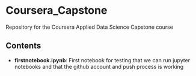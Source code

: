 # Coursera_Capstone
Repository for the Coursera Applied Data Science Capstone course

## Contents
* **firstnotebook.ipynb**: First notebook for testing that we can run jupyter notebooks and that the github account and push process is working
